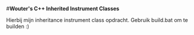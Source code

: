 #**Wouter's C++ Inherited Instrument Classes**

Hierbij mijn inheritance instrument class opdracht.
Gebruik build.bat om te builden :)
